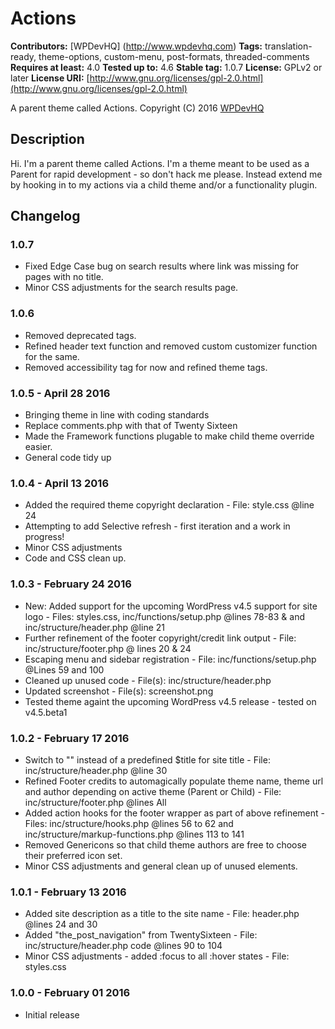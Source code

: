 # Actions

**Contributors:** [WPDevHQ] (http://www.wpdevhq.com) 
**Tags:** translation-ready, theme-options, custom-menu, post-formats, threaded-comments
**Requires at least:** 4.0
**Tested up to:** 4.6
**Stable tag:** 1.0.7
**License:** GPLv2 or later
**License URI:** [http://www.gnu.org/licenses/gpl-2.0.html](http://www.gnu.org/licenses/gpl-2.0.html)

A parent theme called Actions.
Copyright (C) 2016 [WPDevHQ](http://www.wpdevhq.com/)

## Description ##

Hi. I'm a parent theme called Actions. I'm a theme meant to be used as a Parent for rapid development - so don't hack me please. 
Instead extend me by hooking in to my actions via a child theme and/or a functionality plugin.

## Changelog ##

### 1.0.7 ###
* Fixed Edge Case bug on search results where link was missing for pages with no title.
* Minor CSS adjustments for the search results page.

### 1.0.6 ###
* Removed deprecated tags.
* Refined header text function and removed custom customizer function for the same.
* Removed accessibility tag for now and refined theme tags.

### 1.0.5 - April 28 2016 ###
* Bringing theme in line with coding standards
* Replace comments.php with that of Twenty Sixteen
* Made the Framework functions plugable to make child theme override easier.
* General code tidy up

### 1.0.4 - April 13 2016 ###
* Added the required theme copyright declaration - File: style.css @line 24
* Attempting to add Selective refresh - first iteration and a work in progress!
* Minor CSS adjustments
* Code and CSS clean up.

### 1.0.3 - February 24 2016 ###
* New: Added support for the upcoming WordPress v4.5 support for site logo - Files: styles.css, inc/functions/setup.php @lines 78-83 &  and inc/structure/header.php @line 21 
* Further refinement of the footer copyright/credit link output - File: inc/structure/footer.php @ lines 20 & 24
* Escaping menu and sidebar registration - File: inc/functions/setup.php @Lines 59 and 100
* Cleaned up unused code - File(s): inc/structure/header.php
* Updated screenshot - File(s): screenshot.png
* Tested theme againt the upcoming WordPress v4.5 release - tested on v4.5.beta1

### 1.0.2 - February 17 2016 ###
* Switch to "<?php bloginfo( 'name' ); ?>" instead of a predefined $title for site title - File: inc/structure/header.php @line 30
* Refined Footer credits to automagically populate theme name, theme url and author depending on active theme (Parent or Child) - File: inc/structure/footer.php @lines All
* Added action hooks for the footer wrapper as part of above refinement - Files: inc/structure/hooks.php @lines 56 to 62 and inc/structure/markup-functions.php @lines 113 to 141
* Removed Genericons so that child theme authors are free to choose their preferred icon set.
* Minor CSS adjustments and general clean up of unused elements.

### 1.0.1 - February 13 2016 ###
* Added site description as a title to the site name - File: header.php @lines 24 and 30
* Added "the_post_navigation" from TwentySixteen - File: inc/structure/header.php code @lines 90 to 104
* Minor CSS adjustments - added :focus to all :hover states - File: styles.css

### 1.0.0 - February 01 2016 ###
* Initial release
